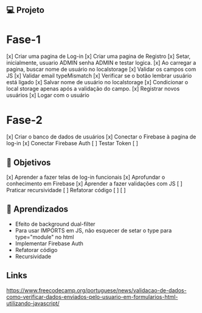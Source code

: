 ## 💻 Projeto

# Fase-1
[x] Criar uma pagina de Log-in
[x] Criar uma pagina de Registro
[x] Setar, inicialmente, usuario ADMIN senha ADMIN e testar logica.
[x] Ao carregar a pagina, buscar nome de usuário no localstorage
[x] Validar os campos com JS
[x] Validar email typeMismatch
[x] Verificar se o botão lembrar usuário está ligado
    [x] Salvar nome de usuário no localstorage
    [x] Condicionar o local storage apenas após a validação do campo.
[x] Registrar novos usuários
[x] Logar com o usuário

# Fase-2
[x] Criar o banco de dados de usuários
[x] Conectar o Firebase à pagina de log-in
[x] Conectar Firebase Auth
[ ] Testar Token
[ ] 

## 📝 Objetivos
[x] Aprender a fazer telas de log-in funcionais
[x] Aprofundar o conhecimento em Firebase
[x] Aprender a fazer validações com JS
[ ] Praticar recursividade
[ ] Refatorar código
[ ] 
[ ] 

## 🚀 Aprendizados
 - Efeito de background dual-filter
 - Para usar IMPORTS em JS, não esquecer de setar o type para type="module" no html
 - Implementar Firebase Auth
 - Refatorar código
 - Recursividade



## Links
 https://www.freecodecamp.org/portuguese/news/validacao-de-dados-como-verificar-dados-enviados-pelo-usuario-em-formularios-html-utilizando-javascript/
